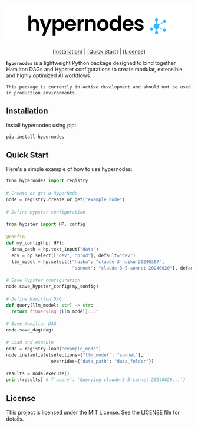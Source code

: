<div align="center"><picture>
  <source media="(prefers-color-scheme: dark)" srcset="assets/dark_background_logo.svg">
  <img alt="hypernodes" src="assets/light_background_logo.svg" width=700">
</picture></div>

<p align="center">
  <a href="#installation">[Installation]</a> |
  <a href="#quick-start">[Quick Start]</a> |
  <a href="#license">[License]</a>
</p>

**`hypernodes`** is a lightweight Python package designed to bind together Hamilton DAGs and Hypster configurations to create modular, extensible and highly optimized AI workflows.

```{warning}
This package is currently in active development and should not be used in production environments.
```

## Installation

Install hypernodes using pip:

```bash
pip install hypernodes
```

## Quick Start

Here's a simple example of how to use hypernodes:

```python
from hypernodes import registry

# Create or get a HyperNode
node = registry.create_or_get("example_node")

# Define Hypster configuration

from hypster import HP, config

@config
def my_config(hp: HP):
  data_path = hp.text_input("data")
  env = hp.select(["dev", "prod"], default="dev")
  llm_model = hp.select({"haiku": "claude-3-haiku-20240307",
                         "sonnet": "claude-3-5-sonnet-20240620"}, default="haiku")

# Save Hypster configuration
node.save_hypster_config(my_config)

# Define Hamilton DAG
def query(llm_model: str) -> str:
  return f"Querying {llm_model}..."

# Save Hamilton DAG
node.save_dag(dag)

# Load and execute
node = registry.load("example_node")
node.instantiate(selections={"llm_model": "sonnet"},
                 overrides={"data_path": "data_folder"})

results = node.execute()
print(results) # {'query': 'Querying claude-3-5-sonnet-20240620...'}
```

## License

This project is licensed under the MIT License. See the [LICENSE](LICENSE) file for details.